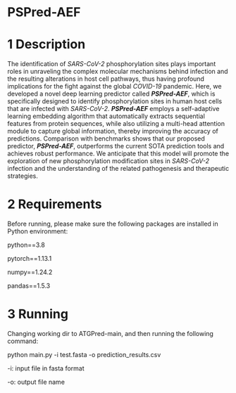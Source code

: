 # PSPred-AEF

# 1 Description


The identification of *SARS-CoV-2* phosphorylation sites plays important roles in unraveling the complex molecular mechanisms behind infection and the resulting alterations in host cell pathways, thus having profound implications for the fight against the global *COVID-19* pandemic. Here, we developed a novel deep learning predictor called ***PSPred-AEF***, which is specifically designed to identify phosphorylation sites in human host cells that are infected with *SARS-CoV-2*. ***PSPred-AEF*** employs a self-adaptive learning embedding algorithm that automatically extracts sequential features from protein sequences, while also utilizing a multi-head attention module to capture global information, thereby improving the accuracy of predictions. Comparison with benchmarks shows that our proposed predictor, ***PSPred-AEF***, outperforms the current SOTA prediction tools and achieves robust performance. We anticipate that this model will promote the exploration of new phosphorylation modification sites in *SARS-CoV-2* infection and the understanding of the related pathogenesis and therapeutic strategies.


# 2 Requirements

Before running, please make sure the following packages are installed in Python environment:

python==3.8

pytorch==1.13.1

numpy==1.24.2

pandas==1.5.3



# 3 Running

Changing working dir to ATGPred-main, and then running the following command:

python main.py -i test.fasta -o prediction_results.csv

-i: input file in fasta format

-o: output file name
